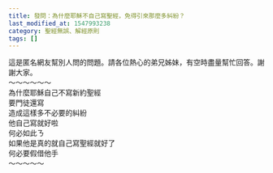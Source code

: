 ```yaml
---
title: 發問：為什麼耶穌不自己寫聖經，免得引來那麼多糾紛？
last_modified_at: 1547993238
category: 聖經無誤、解經原則
tags: []
---
```


這是匿名網友幫別人問的問題。請各位熱心的弟兄姊妹，有空時盡量幫忙回答。謝謝大家。<br><!--more-->～～～～～～<br>為什麼耶穌自己不寫新約聖經<br>    要門徒還寫<br>    造成這樣多不必要的糾紛<br>    他自己寫就好啦<br>    何必如此ㄋ<br>    如果他是真的就自己寫聖經就好了<br>    何必要假借他手<br>～～～～～
